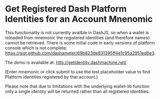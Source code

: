# Get Registered Dash Platform Identities for an Account Mnenomic

This functionality is not currently availble in DashJS, so when a wallet is reloaded from mnemonic the registered identities (and therefore names) cannot be retrieved.
There is some initial code in early versions of platform console which is not complete: https://gist.github.com/dashameter/69b823de831395ff4e1c95a2951ed6e3. 

The demo is available at: http://getidentity.dashmachine.net/

(Enter mnemonic or click submit to use the test placeholder value to find Platform identities registered by that account.)

Please note that due to limitations with the underlying wallet-lib function only a single identity will be returned rather than all registered identities.
